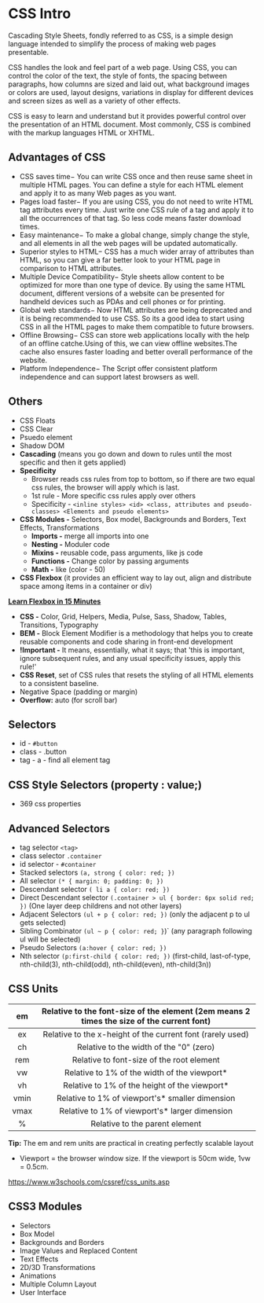 # CSS Intro

Cascading Style Sheets, fondly referred to as CSS, is a simple design language intended to simplify the process of making web pages presentable.

CSS handles the look and feel part of a web page. Using CSS, you can control the color of the text, the style of fonts, the spacing between paragraphs, how columns are sized and laid out, what background images or colors are used, layout designs, variations in display for different devices and screen sizes as well as a variety of other effects.

CSS is easy to learn and understand but it provides powerful control over the presentation of an HTML document. Most commonly, CSS is combined with the markup languages HTML or XHTML.

## Advantages of CSS

- CSS saves time− You can write CSS once and then reuse same sheet in multiple HTML pages. You can define a style for each HTML element and apply it to as many Web pages as you want.
- Pages load faster− If you are using CSS, you do not need to write HTML tag attributes every time. Just write one CSS rule of a tag and apply it to all the occurrences of that tag. So less code means faster download times.
- Easy maintenance− To make a global change, simply change the style, and all elements in all the web pages will be updated automatically.
- Superior styles to HTML− CSS has a much wider array of attributes than HTML, so you can give a far better look to your HTML page in comparison to HTML attributes.
- Multiple Device Compatibility− Style sheets allow content to be optimized for more than one type of device. By using the same HTML document, different versions of a website can be presented for handheld devices such as PDAs and cell phones or for printing.
- Global web standards− Now HTML attributes are being deprecated and it is being recommended to use CSS. So its a good idea to start using CSS in all the HTML pages to make them compatible to future browsers.
- Offline Browsing− CSS can store web applications locally with the help of an offline catche.Using of this, we can view offline websites.The cache also ensures faster loading and better overall performance of the website.
- Platform Independence− The Script offer consistent platform independence and can support latest browsers as well.

## Others

- CSS Floats
- CSS Clear
- Psuedo element
- Shadow DOM
- **Cascading** (means you go down and down to rules until the most specific and then it gets applied)
- **Specificity**
  - Browser reads css rules from top to bottom, so if there are two equal css rules, the browser will apply which is last.
  - 1st rule - More specific css rules apply over others
  - Specificity - `<inline styles> <id> <class, attributes and pseudo-classes> <Elements and pseudo elements>`
- **CSS Modules -** Selectors, Box model, Backgrounds and Borders, Text Effects, Transformations
  - **Imports -** merge all imports into one
  - **Nesting -** Moduler code
  - **Mixins -** reusable code, pass arguments, like js code
  - **Functions -** Change color by passing arguments
  - **Math -** like (color - 50)
- **CSS Flexbox** (it provides an efficient way to lay out, align and distribute space among items in a container or div)

[**Learn Flexbox in 15 Minutes**](https://www.youtube.com/watch?v=fYq5PXgSsbE)

- **CSS -** Color, Grid, Helpers, Media, Pulse, Sass, Shadow, Tables, Transitions, Typography
- **BEM -** Block Element Modifier is a methodology that helps you to create reusable components and code sharing in front-end development
- **!Important -** It means, essentially, what it says; that 'this is important, ignore subsequent rules, and any usual specificity issues, apply this rule!'
- **CSS Reset**, set of CSS rules that resets the styling of all HTML elements to a consistent baseline.
- Negative Space (padding or margin)
- **Overflow:** auto (for scroll bar)

## Selectors

- id - `#button`
- class - .button
- tag - a - find all element tag

## CSS Style Selectors (property : value;)

- 369 css properties

## Advanced Selectors

- tag selector `<tag>`
- class selector `.container`
- id selector - `#container`
- Stacked selectors `(a, strong { color: red; })`
- All selector `(* { margin: 0; padding: 0; })`
- Descendant selector `( li a { color: red; })`
- Direct Descendant selector `(.container > ul { border: 6px solid red; })` (One layer deep childrens and not other layers)
- Adjacent Selectors `(ul + p { color: red; })` (only the adjacent p to ul gets selected)
- Sibling Combinator `(ul ~ p { color: red; }`)` (any paragraph following ul will be selected)
- Pseudo Selectors `(a:hover { color: red; })`
- Nth selector `(p:first-child { color: red; })` (first-child, last-of-type, nth-child(3), nth-child(odd), nth-child(even), nth-child(3n))

## CSS Units

| em | Relative to the font-size of the element (2em means 2 times the size of the current font) |
|:---:|:---:|
| ex | Relative to the x-height of the current font (rarely used) |
| ch | Relative to the width of the "0" (zero) |
| rem | Relative to font-size of the root element |
| vw | Relative to 1% of the width of the viewport* |
| vh | Relative to 1% of the height of the viewport* |
| vmin | Relative to 1% of viewport's* smaller dimension |
| vmax | Relative to 1% of viewport's* larger dimension |
| % | Relative to the parent element |

**Tip:** The em and rem units are practical in creating perfectly scalable layout

- Viewport = the browser window size. If the viewport is 50cm wide, 1vw = 0.5cm.

https://www.w3schools.com/cssref/css_units.asp

## CSS3 Modules

- Selectors
- Box Model
- Backgrounds and Borders
- Image Values and Replaced Content
- Text Effects
- 2D/3D Transformations
- Animations
- Multiple Column Layout
- User Interface
